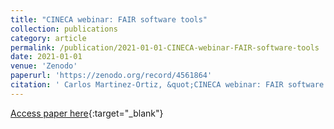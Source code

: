 ```yaml
---
title: "CINECA webinar: FAIR software tools"
collection: publications
category: article
permalink: /publication/2021-01-01-CINECA-webinar-FAIR-software-tools
date: 2021-01-01
venue: 'Zenodo'
paperurl: 'https://zenodo.org/record/4561864'
citation: ' Carlos Martinez-Ortiz, &quot;CINECA webinar: FAIR software tools.&quot; Zenodo, 2021.'
---
```

[Access paper here](https://zenodo.org/record/4561864){:target="_blank"}

